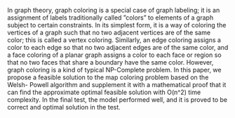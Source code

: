 In graph theory, graph coloring is a special case of graph labeling; it is an assignment of labels traditionally called ”colors” to elements of a graph subject to certain constraints. In its simplest form, it is a way of coloring the vertices of a graph such that no two adjacent vertices are of the same color; this is called a vertex coloring. Similarly, an edge coloring assigns a color to each edge so that no two adjacent edges are of the same color, and a face coloring of a planar graph assigns a color to each face or region so that no two faces that share a boundary have the same color.
However, graph coloring is a kind of typical NP-Complete problem.
In this paper, we propose a feasible solution to the map coloring problem based on the Welsh- Powell algorithm and supplement it with a mathematical proof that it can find the approximate optimal feasible solution with O(n^2) time complexity.
In the final test, the model performed well, and it is proved to be correct and optimal solution in the test.
